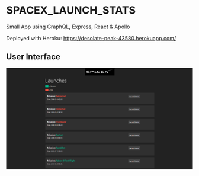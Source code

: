 # SPACEX_LAUNCH_STATS

Small App using GraphQL, Express, React & Apollo

Deployed with Heroku: https://desolate-peak-43580.herokuapp.com/

## User Interface
![alt text](UserInterface.PNG "User Interface")